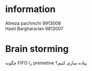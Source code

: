 # information</br>
Alireza pachmchi  9913008 </br>
Hasti Barghararian  9812007 </br>

# Brain storming</br>
چگونه FIFO را premetive پیاده سازی کنیم؟


